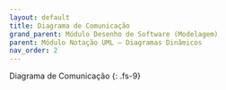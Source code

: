 ```yaml
---
layout: default
title: Diagrama de Comunicação
grand_parent: Módulo Desenho de Software (Modelagem)
parent: Módulo Notação UML – Diagramas Dinâmicos
nav_order: 2
---
```


Diagrama de Comunicação
{: .fs-9}
